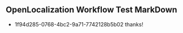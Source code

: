## OpenLocalization Workflow Test MarkDown
* 1f94d285-0768-4bc2-9a71-7742128b5b02 thanks!

<!--HONumber=Aug16_HO1-->


